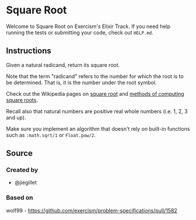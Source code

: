 # Square Root

Welcome to Square Root on Exercism's Elixir Track.
If you need help running the tests or submitting your code, check out `HELP.md`.

## Instructions

Given a natural radicand, return its square root.

Note that the term "radicand" refers to the number for which the root is to be determined.
That is, it is the number under the root symbol.

Check out the Wikipedia pages on [square root][square-root] and [methods of computing square roots][computing-square-roots].

Recall also that natural numbers are positive real whole numbers (i.e. 1, 2, 3 and up).

[square-root]: https://en.wikipedia.org/wiki/Square_root
[computing-square-roots]: https://en.wikipedia.org/wiki/Methods_of_computing_square_roots

Make sure you implement an algorithm that doesn't rely on built-in functions such as `:math.sqrt/1` or `Float.pow/2`.

## Source

### Created by

- @jiegillet

### Based on

wolf99 - https://github.com/exercism/problem-specifications/pull/1582